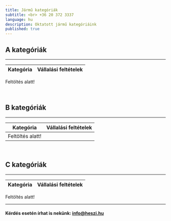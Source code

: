 ```yaml
---
title: Jármű kategóriák
subtitle: <br> +36 20 372 3337
language: hu
description: Oktatott jármű kategóriáink
published: true
---
```

 
## A kategóriák

---

| Kategória | Vállalási feltételek |
| ----------|-------------------------                  |  
Feltöltés alatt!

<br>

## B kategóriák

---

| Kategória | Vállalási feltételek |
| ----------|------------------------
|Feltöltés alatt!


















<br>

## C kategóriák

---

| Kategória | Vállalási feltételek |
| ----------|-------------------------|

Feltöltés alatt!



--- 

####  Kérdés esetén írhat is nekünk: [info@heszi.hu](mailto:info@heszi.hu?subject=[Jogosítvány])
